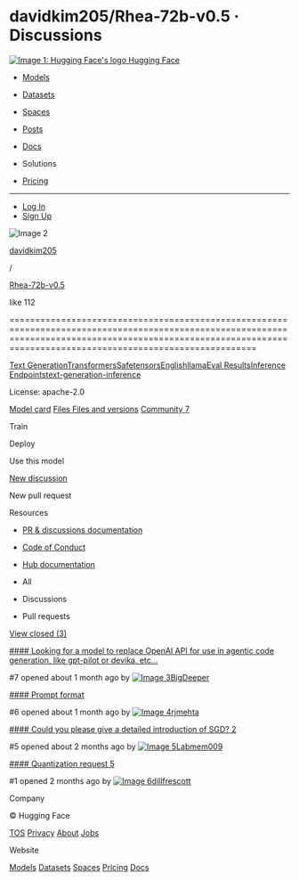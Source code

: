 davidkim205/Rhea-72b-v0.5 · Discussions
===============
  

 [![Image 1: Hugging Face's logo](https://huggingface.co/front/assets/huggingface_logo-noborder.svg) Hugging Face](/)

*   [Models](/models)
*   [Datasets](/datasets)
*   [Spaces](/spaces)
*   [Posts](/posts)
*   [Docs](/docs)
*   Solutions
    
*   [Pricing](/pricing)

*   * * *
    
*   [Log In](/login)
*   [Sign Up](/join)

![Image 2](https://cdn-avatars.huggingface.co/v1/production/uploads/64241c3d774cc340797429fc/6aItlelkKm96bfucgwU6J.png)

[davidkim205](/davidkim205)

/

[Rhea-72b-v0.5](/davidkim205/Rhea-72b-v0.5)

like 112


==================================================================================================================================================================================================================

[Text Generation](/models?pipeline_tag=text-generation)[Transformers](/models?library=transformers)[Safetensors](/models?library=safetensors)[English](/models?language=en)[llama](/models?other=llama)[Eval Results](/models?other=model-index)[Inference Endpoints](/models?other=endpoints_compatible)[text-generation-inference](/models?other=text-generation-inference)

License: apache-2.0

[Model card](/davidkim205/Rhea-72b-v0.5) [Files Files and versions](/davidkim205/Rhea-72b-v0.5/tree/main) [Community 7](/davidkim205/Rhea-72b-v0.5/discussions)

Train

Deploy

Use this model

[New discussion](/davidkim205/Rhea-72b-v0.5/discussions/new)

New pull request

Resources

*   [PR & discussions documentation](/docs/hub/repositories-pull-requests-discussions)
*   [Code of Conduct](/code-of-conduct)
*   [Hub documentation](/docs/hub)

*   All
*   Discussions
*   Pull requests

 [View closed (3)](/davidkim205/Rhea-72b-v0.5/discussions?status=open)

[#### Looking for a model to replace OpenAI API for use in agentic code generation, like gpt-pilot or devika. etc...](/davidkim205/Rhea-72b-v0.5/discussions/7)

#7 opened about 1 month ago by [![Image 3](https://huggingface.co/avatars/8ace4395d175d9c1d3d11f191c3709b0.svg)BigDeeper](/BigDeeper)

[#### Prompt format](/davidkim205/Rhea-72b-v0.5/discussions/6)

#6 opened about 1 month ago by [![Image 4](https://huggingface.co/avatars/e03299d063da54fa6d8c455d27ca4786.svg)rjmehta](/rjmehta)

[#### Could you please give a detailed introduction of SGD? 2](/davidkim205/Rhea-72b-v0.5/discussions/5)

#5 opened about 2 months ago by [![Image 5](https://huggingface.co/avatars/fcaa3bb720b9bbda1de4ff0ae3b3666f.svg)Labmem009](/Labmem009)

[#### Quantization request 5](/davidkim205/Rhea-72b-v0.5/discussions/1)

#1 opened 2 months ago by [![Image 6](https://cdn-avatars.huggingface.co/v1/production/uploads/6215ce9abfcb3893344dd0a2/G8LRNgXM8W4I-4M94-GtB.png)dillfrescott](/dillfrescott)

Company

© Hugging Face

[TOS](/terms-of-service) [Privacy](/privacy) [About](/huggingface) [Jobs](https://apply.workable.com/huggingface/)[](/)

Website

[Models](/models) [Datasets](/datasets) [Spaces](/spaces) [Pricing](/pricing) [Docs](/docs)
